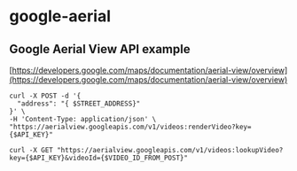 # google-aerial

## Google Aerial View API example
[https://developers.google.com/maps/documentation/aerial-view/overview](https://developers.google.com/maps/documentation/aerial-view/overview)

```
curl -X POST -d '{
  "address": "{ $STREET_ADDRESS}"
}' \
-H 'Content-Type: application/json' \
"https://aerialview.googleapis.com/v1/videos:renderVideo?key={$API_KEY}"
```

```
curl -X GET "https://aerialview.googleapis.com/v1/videos:lookupVideo?key={$API_KEY}&videoId={$VIDEO_ID_FROM_POST}"
```
